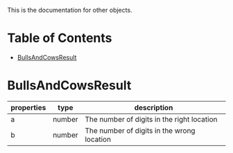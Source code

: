 This is the documentation for other objects.

# Table of Contents
- [BullsAndCowsResult](#BullsAndCowsResult)

# BullsAndCowsResult
| properties | type   | description                                |
|------------|--------|--------------------------------------------|
| a          | number | The number of digits in the right location |
| b          | number | The number of digits in the wrong location |
